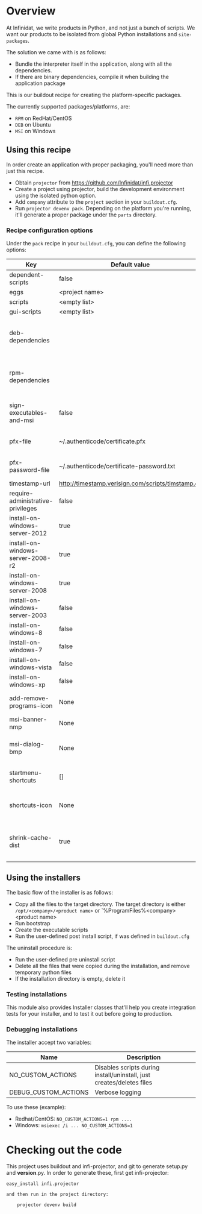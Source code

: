 Overview
========

At Infinidat, we write products in Python, and not just a bunch of scripts.
We want our products to be isolated from global Python installations and `site-packages`.

The solution we came with is as follows:

* Bundle the interpreter itself in the application, along with all the dependencies.
* If there are binary dependencies, compile it when building the application package

This is our buildout recipe for creating the platform-specific packages.

The currently supported packages/platforms, are:

* `RPM` on RedHat/CentOS
* `DEB` on Ubuntu
* `MSI` on Windows

Using this recipe
-----------------

In order create an application with proper packaging, you'll need more than just this recipe.

* Obtain `projector` from https://github.com/Infinidat/infi.projector
* Create a project using projector, build the development environment using the isolated python option.
* Add `company` attribute to the `project` section in your `buildout.cfg`.
* Run `projector devenv pack`. Depending on the platform you're running, it'll generate a proper package under the `parts` directory.


### Recipe configuration options

Under the `pack` recipe in your `buildout.cfg`, you can define the following options:

| Key                               | Default value                                      | Description                                                              |
| --------------------------------- | -------------------------------------------------- | ------------------------------------------------------------------------ |
| dependent-scripts                 | false                                              |                                                                          |
| eggs                              | \<project name>                                    |                                                                          |
| scripts                           | \<empty list>                                      |                                                                          |
| gui-scripts                       | \<empty list>                                      |                                                                          |
| deb-dependencies                  |                                                    | List of debian packages to be required prior installing your package     |
| rpm-dependencies                  |                                                    | List of redhat packages to be required prior installing your package     |
| sign-executables-and-msi          | false                                              | Digitally signed the MSI using Authenticode certificate                  |
| pfx-file                          | ~/.authenticode/certificate.pfx                    | Absolute location of the certificate file                                |
| pfx-password-file                 | ~/.authenticode/certificate-password.txt           | Absolute locaton for the private txt of the certificate                  |
| timestamp-url                     | http://timestamp.verisign.com/scripts/timstamp.dll | Timestamp server                                                         |
| require-administrative-privileges | false                                              |                                                                          |
| install-on-windows-server-2012    | true                                               |                                                                          |
| install-on-windows-server-2008-r2 | true                                               |                                                                          |
| install-on-windows-server-2008    | true                                               |                                                                          |
| install-on-windows-server-2003    | false                                              |                                                                          |
| install-on-windows-8              | false                                              |                                                                          |
| install-on-windows-7              | false                                              |                                                                          |
| install-on-windows-vista          | false                                              |                                                                          |
| install-on-windows-xp             | false                                              |                                                                          |
| add-remove-programs-icon          | None                                               | ICO file to use in the add/remove program applet                         |
| msi-banner-nmp                    | None                                               | Top banner                                                               |
| msi-dialog-bmp                    | None                                               | Background bitmap used on the welcome and completion dialogs             |
| startmenu-shortcuts               | []                                                 | ['shortcut_name' = 'executable_name', ...]                               |
| shortcuts-icon                    | None                                               | Icon file in EXE binary format to be used as icon for shortcuts          |
| shrink-cache-dist                 | true                                               | delete sources from .cache/dist that are under the install-requires tree |
Using the installers
--------------------

The basic flow of the installer is as follows:

* Copy all the files to the target directory. The target directory is either `/opt/<company>/<product name>` or `%ProgramFiles%\<company>\<product name>
* Run bootstrap
* Create the executable scripts
* Run the user-defined post install script, if was defined in `buildout.cfg`

The uninstall procedure is:

* Run the user-defined pre uninstall script
* Delete all the files that were copied during the installation, and remove temporary python files
* If the installation directory is empty, delete it

### Testing installations

This module also provides Installer classes that'll help you create integration tests for your installer, and to test it out before going to production.

### Debugging installations

The installer accept two variables:

| Name                 | Description                                                           |
| -------------------- | --------------------------------------------------------------------- |
| NO_CUSTOM_ACTIONS    | Disables scripts during install/uninstall, just creates/deletes files |
| DEBUG_CUSTOM_ACTIONS | Verbose logging                                                       |

To use these (example):

* Redhat/CentOS: `NO_CUSTOM_ACTIONS=1 rpm ....`
* Windows: `msiexec /i ... NO_CUSTOM_ACTIONS=1`



 Checking out the code
======================

This project uses buildout and infi-projector, and git to generate setup.py and __version__.py.
In order to generate these, first get infi-projector:

    easy_install infi.projector

    and then run in the project directory:

        projector devenv build
